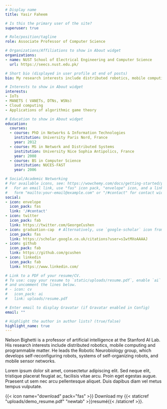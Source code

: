 ```yaml
---
# Display name
title: Yasir Faheem

# Is this the primary user of the site?
superuser: true

# Role/position/tagline
role: Associate Professor of Computer Science

# Organizations/Affiliations to show in About widget
organizations:
- name: NUST School of Electrical Engineering and Computer Science
  url: https://seecs.nust.edu.pk/

# Short bio (displayed in user profile at end of posts)
bio: My research interests include distributed robotics, mobile computing and programmable matter.

# Interests to show in About widget
interests:
- IoTs
- MANETS ( VANETs, DTNs, WSNs)
- Cloud computing
- Applications of algorithmic game theory

# Education to show in About widget
education:
  courses:
  - course: PhD in Networks & Information Technologies
    institution: University Paris Nord, France
    year: 2012
  - course: MS in Network and Distributed Systems 
    institution: University Nice Sophia Antipolics, France
    year: 2008
  - course: BS in Computer Science
    institution: NUCES-FAST
    year: 2006

# Social/Academic Networking
# For available icons, see: https://wowchemy.com/docs/getting-started/page-builder/#icons
#   For an email link, use "fas" icon pack, "envelope" icon, and a link in the
#   form "mailto:your-email@example.com" or "/#contact" for contact widget.
social:
- icon: envelope
  icon_pack: fas
  link: '/#contact'
- icon: twitter
  icon_pack: fab
  link: https://twitter.com/GeorgeCushen
- icon: graduation-cap  # Alternatively, use `google-scholar` icon from `ai` icon pack
  icon_pack: fas
  link: https://scholar.google.co.uk/citations?user=sIwtMXoAAAAJ
- icon: github
  icon_pack: fab
  link: https://github.com/gcushen
- icon: linkedin
  icon_pack: fab
  link: https://www.linkedin.com/

# Link to a PDF of your resume/CV.
# To use: copy your resume to `static/uploads/resume.pdf`, enable `ai` icons in `params.toml`, 
# and uncomment the lines below.
# - icon: cv
#   icon_pack: ai
#   link: uploads/resume.pdf

# Enter email to display Gravatar (if Gravatar enabled in Config)
email: ""

# Highlight the author in author lists? (true/false)
highlight_name: true
---
```


Nelson Bighetti is a professor of artificial intelligence at the Stanford AI Lab. His research interests include distributed robotics, mobile computing and programmable matter. He leads the Robotic Neurobiology group, which develops self-reconfiguring robots, systems of self-organizing robots, and mobile sensor networks.

Lorem ipsum dolor sit amet, consectetur adipiscing elit. Sed neque elit, tristique placerat feugiat ac, facilisis vitae arcu. Proin eget egestas augue. Praesent ut sem nec arcu pellentesque aliquet. Duis dapibus diam vel metus tempus vulputate.

{{< icon name="download" pack="fas" >}} Download my {{< staticref "uploads/demo_resume.pdf" "newtab" >}}resumé{{< /staticref >}}.
